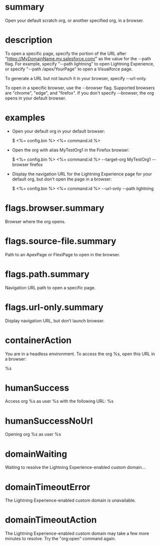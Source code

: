 # summary

Open your default scratch org, or another specified org, in a browser.

# description

To open a specific page, specify the portion of the URL after "https://MyDomainName.my.salesforce.com/" as the value for the --path flag. For example, specify "--path lightning" to open Lightning Experience, or specify "--path /apex/YourPage" to open a Visualforce page.

To generate a URL but not launch it in your browser, specify --url-only.

To open in a specific browser, use the --browser flag. Supported browsers are "chrome", "edge", and "firefox". If you don't specify --browser, the org opens in your default browser.

# examples

- Open your default org in your default browser:

  $ <%= config.bin %> <%= command.id %>

- Open the org with alias MyTestOrg1 in the Firefox browser:

  $ <%= config.bin %> <%= command.id %> --target-org MyTestOrg1 --browser firefox

- Display the navigation URL for the Lightning Experience page for your default org, but don't open the page in a browser:

  $ <%= config.bin %> <%= command.id %> --url-only --path lightning

# flags.browser.summary

Browser where the org opens.

# flags.source-file.summary

Path to an ApexPage or FlexiPage to open in the browser.

# flags.path.summary

Navigation URL path to open a specific page.

# flags.url-only.summary

Display navigation URL, but don’t launch browser.

# containerAction

You are in a headless environment. To access the org %s, open this URL in a browser:

%s

# humanSuccess

Access org %s as user %s with the following URL: %s

# humanSuccessNoUrl

Opening org %s as user %s

# domainWaiting

Waiting to resolve the Lightning Experience-enabled custom domain...

# domainTimeoutError

The Lightning Experience-enabled custom domain is unavailable.

# domainTimeoutAction

The Lightning Experience-enabled custom domain may take a few more minutes to resolve. Try the "org:open" command again.
